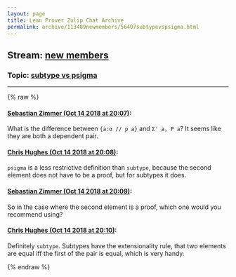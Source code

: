 ```yaml
---
layout: page
title: Lean Prover Zulip Chat Archive 
permalink: archive/113489newmembers/56407subtypevspsigma.html
---
```


## Stream: [new members](index.html)
### Topic: [subtype vs psigma](56407subtypevspsigma.html)

---


{% raw %}
#### [ Sebastian Zimmer (Oct 14 2018 at 20:07)](https://leanprover.zulipchat.com/#narrow/stream/113489-new%20members/topic/subtype%20vs%20psigma/near/135787450):
What is the difference between `{a:α // p a}` and `Σ' a, P a`?
It seems like they are both a dependent pair.

#### [ Chris Hughes (Oct 14 2018 at 20:08)](https://leanprover.zulipchat.com/#narrow/stream/113489-new%20members/topic/subtype%20vs%20psigma/near/135787505):
`psigma` is a less restrictive definition than `subtype`, because the second element does not have to be a proof, but for subtypes it does.

#### [ Sebastian Zimmer (Oct 14 2018 at 20:09)](https://leanprover.zulipchat.com/#narrow/stream/113489-new%20members/topic/subtype%20vs%20psigma/near/135787529):
So in the case where the second element is a proof, which one would you recommend using?

#### [ Chris Hughes (Oct 14 2018 at 20:10)](https://leanprover.zulipchat.com/#narrow/stream/113489-new%20members/topic/subtype%20vs%20psigma/near/135787578):
Definitely `subtype`. Subtypes have the extensionality rule, that two elements are equal iff the first of the pair is equal, which is very handy.


{% endraw %}
